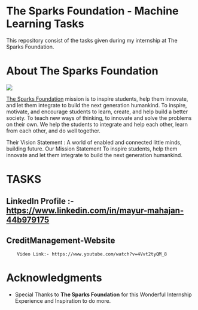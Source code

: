 # The Sparks Foundation - Machine Learning Tasks

This repository consist of the tasks given during my internship at The Sparks Foundation.

# About The Sparks Foundation

<img src="https://github.com/m0-k1/TSF--Data-Science-Tasks/blob/master/tsf.png">

[The Sparks Foundation](https://thesparksfoundationsingapore.org/) mission is to inspire students, help them innovate, and let them integrate to build the next generation humankind. To inspire, motivate, and encourage students to learn, create, and help build a better society. To teach new ways of thinking, to innovate and solve the problems on their own. We help the students to integrate and help each other, learn from each other, and do well together.

Their Vision Statement : A world of enabled and connected little minds, building future. Our Mission Statement To inspire students, help them innovate and let them integrate to build the next generation humankind.

# TASKS

## LinkedIn Profile :- https://www.linkedin.com/in/mayur-mahajan-44b979175

## CreditManagement-Website

        Video Link:- https://www.youtube.com/watch?v=4Vvt2tyQM_8
        
# Acknowledgments

* Special Thanks to **The Sparks Foundation** for this Wonderful Internship Experience and Inspiration to do more.
